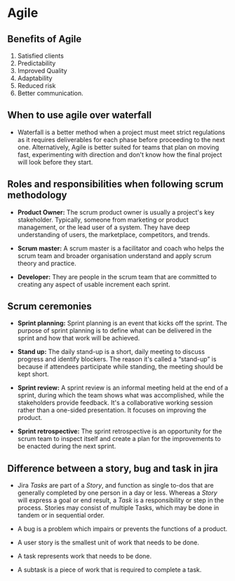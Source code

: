 # Agile

## Benefits of Agile
1. Satisfied clients
2. Predictability
3. Improved Quality
4. Adaptability
5. Reduced risk
6. Better communication. 

## When to use agile over waterfall
- Waterfall is a better method when a project must meet strict regulations 
  as it requires deliverables for each phase before proceeding to the next one. 
  Alternatively, Agile is better suited for teams that plan on moving fast, 
  experimenting with direction and don't know how the final project will look 
  before they start.


## Roles and responsibilities when following scrum methodology
- **Product Owner:** The scrum product owner is usually a project's key stakeholder.
  Typically, someone from marketing or product management, or the lead user of a 
  system. They have deep understanding of users, the marketplace, competitors, and 
  trends.

- **Scrum master:** A scrum master is a facilitator and coach who helps the scrum 
  team and broader organisation understand and apply scrum theory and practice.

- **Developer:** They are people in the scrum team that are committed to creating any
  aspect of usable increment each sprint. 


##  Scrum ceremonies
- **Sprint planning:** Sprint planning is an event that kicks off the sprint.
  The purpose of sprint planning is to define what can be delivered in the 
  sprint and how that work will be achieved.

- **Stand up:** The daily stand-up is a short, daily meeting to discuss progress 
  and identify blockers. The reason it's called a “stand-up” is because if 
  attendees participate while standing, the meeting should be kept short.

- **Sprint review:** A sprint review is an informal meeting held at the end of a 
  sprint, during which the team shows what was accomplished, while the 
  stakeholders provide feedback. It's a collaborative working session rather 
  than a one-sided presentation. It focuses on improving the product.

- **Sprint retrospective:** The sprint retrospective is an opportunity for the 
  scrum team to inspect itself and create a plan for the improvements to be enacted 
  during the next sprint. 


## Difference between a story, bug and task in jira
- Jira *Tasks* are part of a *Story*, and function as single to-dos that are 
  generally completed by one person in a day or less. Whereas a *Story* will 
  express a goal or end result, a *Task* is a responsibility or step in the 
  process. Stories may consist of multiple Tasks, which may be done in tandem 
  or in sequential order.

- A bug is a problem which impairs or prevents the functions of a product. 
- A user story is the smallest unit of work that needs to be done. 
- A task represents work that needs to be done. 
- A subtask is a piece of work that is required to complete a task.
